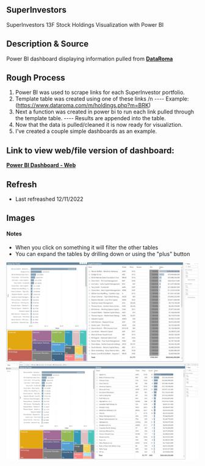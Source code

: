 ## SuperInvestors
SuperInvestors 13F Stock Holdings Visualization with Power BI

## Description & Source
Power BI dashboard displaying information pulled from [**DataRoma**](https://www.dataroma.com/m/home.php)

## Rough Process
  1. Power BI was used to scrape links for each SuperInvestor portfolio.
  2. Template table was created using one of these links /n
  ---- Example: (https://www.dataroma.com/m/holdings.php?m=BRK)
  3. Next a function was created in power bi to run each link pulled through the template table.
  ---- Results are appended into the table.
  4. Now that the data is pulled/cleaned it is now ready for visualiztion.
  5. I've created a couple simple dashboards as an example.
  
## Link to view web/file version of dashboard:
  [**Power BI Dashboard - Web**](https://app.powerbi.com/view?r=eyJrIjoiMGZjM2YzMDUtMGMwNy00MDQ3LWJjMjQtYmMzYWI1YjRiYjlhIiwidCI6IjRkNDJmNmE4LTcyOTctNGRhYS1iZjhiLTVhOGU5ZmJjOTE1MCJ9)
  
## Refresh
  - Last refreashed 12/11/2022

## Images
#### Notes
- When you click on something it will filter the other tables
- You can expand the tables by drilling down or using the "plus" button
<img src ="https://github.com/TaylorMadeData/SuperInvestors/blob/main/Images/Grouped%20by%20Firm.jpg">

<img src ="https://github.com/TaylorMadeData/SuperInvestors/blob/main/Images/Grouped%20by%20Stocks.jpg">
